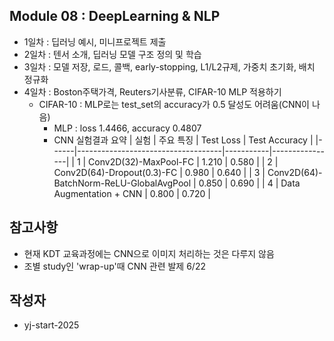 ## Module 08 : DeepLearning & NLP
- 1일차 : 딥러닝 예시, 미니프로젝트 제출
- 2일차 : 텐서 소개, 딥러닝 모델 구조 정의 및 학습
- 3일차 : 모델 저장, 로드, 콜백, early-stopping, L1/L2규제, 가중치 초기화, 배치 정규화
- 4일차 : Boston주택가격, Reuters기사분류, CIFAR-10 MLP 적용하기
  - CIFAR-10 : MLP로는 test_set의 accuracy가 0.5 달성도 어려움(CNN이 나음)
    - MLP : loss 1.4466, accuracy 0.4807
    - CNN 실험결과 요약
| 실험 | 주요 특징                           | Test Loss | Test Accuracy |
|------|------------------------------------|-----------|----------------|
| 1    | Conv2D(32)-MaxPool-FC              | 1.210     | 0.580          |
| 2    | Conv2D(64)-Dropout(0.3)-FC         | 0.980     | 0.640          |
| 3    | Conv2D(64)-BatchNorm-ReLU-GlobalAvgPool | 0.850     | 0.690          |
| 4    | Data Augmentation + CNN            | 0.800     | 0.720          |

## 참고사항
- 현재 KDT 교육과정에는 CNN으로 이미지 처리하는 것은 다루지 않음
- 조별 study인 'wrap-up'때 CNN 관련 발제 6/22
  
## 작성자
- yj-start-2025
